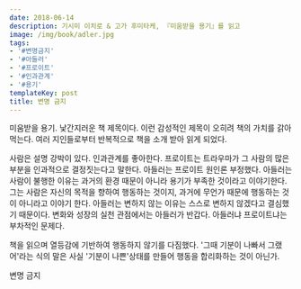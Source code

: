 ```yaml
---
date: 2018-06-14
description: 기시미 이치로 & 고가 후미타케, 『미움받을 용기』를 읽고
image: /img/book/adler.jpg
tags:
- '#변명금지'
- '#아들러'
- '#프로이트'
- '#인과관계'
- '#용기'
templateKey: post
title: 변명 금지
---
```


미움받을 용기. 낯간지러운 책 제목이다. 이런 감성적인 제목이 오히려 책의 가치를 갉아먹는다. 여러 지인들로부터 반복적으로 책을 소개 받아 읽게 되었다.

사람은 설명 강박이 있다. 인과관계를 좋아한다. 프로이트는 트라우마가 그 사람의 많은 부분을 인과적으로 결정짓는다고 말한다. 아들러는 프로이트 원인론 부정했다. 아들러는 사람이 불행한 이유는 과거의 환경 때문이 아니라 용기가 부족한 것이라고 이야기한다. 그는 사람은 자신의 목적을 향하여 행동하는 것이지, 과거에 무언가 때문에 행동하는 것이 아니라고 이야기 한다. 아들러는 변하지 않는 이유는 스스로 변하지 않겠다고 결심했기 때문이다. 변화와 성장의 실천 관점에서는 아들러가 반갑다. 아들러냐 프로이트냐는 부차적인 문제다.

책을 읽으며 열등감에 기반하여 행동하지 않기를 다짐했다. '그때 기분이 나빠서 그랬어'라는 식의 말은 사실 '기분이 나쁜'상태를 만들어 행동을 합리화하는 것이 아닌가.

변명 금지